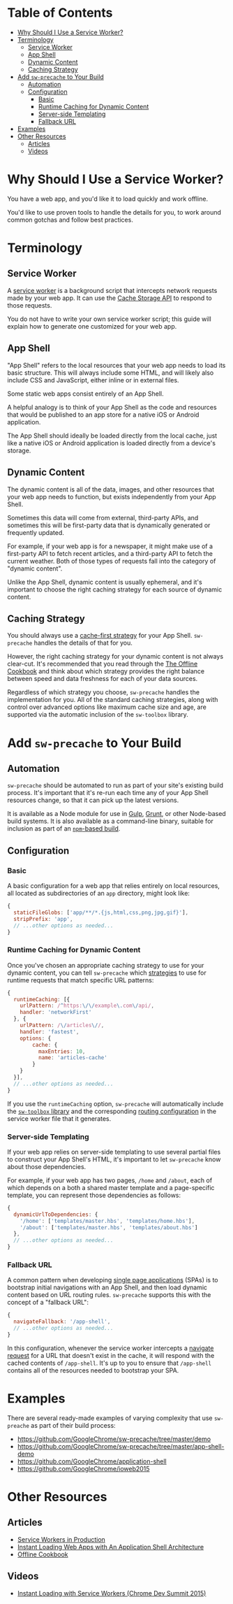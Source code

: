 # Table of Contents
<!-- START doctoc generated TOC please keep comment here to allow auto update -->
<!-- DON'T EDIT THIS SECTION, INSTEAD RE-RUN doctoc TO UPDATE -->


- [Why Should I Use a Service Worker?](#why-should-i-use-a-service-worker)
- [Terminology](#terminology)
  - [Service Worker](#service-worker)
  - [App Shell](#app-shell)
  - [Dynamic Content](#dynamic-content)
  - [Caching Strategy](#caching-strategy)
- [Add `sw-precache` to Your Build](#add-sw-precache-to-your-build)
  - [Automation](#automation)
  - [Configuration](#configuration)
    - [Basic](#basic)
    - [Runtime Caching for Dynamic Content](#runtime-caching-for-dynamic-content)
    - [Server-side Templating](#server-side-templating)
    - [Fallback URL](#fallback-url)
- [Examples](#examples)
- [Other Resources](#other-resources)
  - [Articles](#articles)
  - [Videos](#videos)

<!-- END doctoc generated TOC please keep comment here to allow auto update -->

# Why Should I Use a Service Worker?

You have a web app, and you'd like it to load quickly and work offline.

You'd like to use proven tools to handle the details for you, to work around
common gotchas and follow best practices.

# Terminology

## Service Worker

A [service worker](http://www.html5rocks.com/en/tutorials/service-worker/introduction/)
is a background script that intercepts network requests made by your web app.
It can use the [Cache Storage API](https://developer.mozilla.org/en-US/docs/Web/API/Cache)
to respond to those requests.

You do not have to write your own service worker script; this guide will explain
how to generate one customized for your web app.

## App Shell

"App Shell" refers to the local resources that your web app needs to load its
basic structure. This will always include some HTML, and will likely also
include CSS and JavaScript, either inline or in external files.

Some static web apps consist entirely of an App Shell.

A helpful analogy is to think of your App Shell as the code and resources that
would be published to an app store for a native iOS or Android application.

The App Shell should ideally be loaded directly from the local cache, just like
a native iOS or Android application is loaded directly from a device's storage.

## Dynamic Content

The dynamic content is all of the data, images, and other resources that your
web app needs to function, but exists independently from your App Shell.

Sometimes this data will come from external, third-party APIs, and sometimes
this will be first-party data that is dynamically generated or frequently
updated.

For example, if your web app is for a newspaper, it might make use of a
first-party API to fetch recent articles, and a third-party API to fetch the
current weather. Both of those types of requests fall into the category of
"dynamic content".

Unlike the App Shell, dynamic content is usually ephemeral, and it's important
to choose the right caching strategy for each source of dynamic content.

## Caching Strategy

You should always use a
[cache-first strategy](https://jakearchibald.com/2014/offline-cookbook/#cache-falling-back-to-network)
for your App Shell. `sw-precache` handles the details of that for you.

However, the right caching strategy for your dynamic content is not always
clear-cut. It's recommended that you read through the
[The Offline Cookbook](https://jakearchibald.com/2014/offline-cookbook/) and
think about which strategy provides the right balance between speed and data
freshness for each of your data sources.

Regardless of which strategy you choose, `sw-precache` handles the
implementation for you. All of the standard caching strategies, along with
control over advanced options like maximum cache size and age, are supported via
the automatic inclusion of the `sw-toolbox` library.

# Add `sw-precache` to Your Build

## Automation

`sw-precache` should be automated to run as part of your site's existing build
process. It's important that it's re-run each time any of your App Shell
resources change, so that it can pick up the latest versions.

It is available as a Node module for use in [Gulp](http://gulpjs.com/),
[Grunt](http://gruntjs.com/), or other Node-based build systems. It is also
available as a command-line binary, suitable for inclusion as part of an
[`npm`-based build](https://gist.github.com/addyosmani/9f10c555e32a8d06ddb0).

## Configuration

### Basic

A basic configuration for a web app that relies entirely on local resources, all
located as subdirectories of an `app` directory, might look like:

```js
{
  staticFileGlobs: ['app/**/*.{js,html,css,png,jpg,gif}'],
  stripPrefix: 'app',
  // ...other options as needed...
}
```

### Runtime Caching for Dynamic Content

Once you've chosen an appropriate caching strategy to use for your dynamic
content, you can tell `sw-precache` which
[strategies](https://googlechrome.github.io/sw-toolbox/api.html#handlers) to
use for runtime requests that match specific URL patterns:

```js
{
  runtimeCaching: [{
    urlPattern: /^https:\/\/example\.com\/api/,
    handler: 'networkFirst'
  }, {
    urlPattern: /\/articles\//,
    handler: 'fastest',
    options: {
        cache: {
          maxEntries: 10,
          name: 'articles-cache'
        }
    }
  }],
  // ...other options as needed...
}
```

If you use the `runtimeCaching` option, `sw-precache` will automatically include
the [`sw-toolbox` library](https://github.com/GoogleChrome/sw-toolbox) and the
corresponding [routing configuration](https://googlechrome.github.io/sw-toolbox/usage.html#basic-routes)
in the service worker file that it generates.

### Server-side Templating

If your web app relies on server-side templating to use several partial files to
construct your App Shell's HTML, it's important to let `sw-precache` know about
those dependencies.

For example, if your web app has two pages, `/home` and `/about`, each of which
depends on a both a shared master template and a page-specific template, you can
represent those dependencies as follows:

```js
{
  dynamicUrlToDependencies: {
    '/home': ['templates/master.hbs', 'templates/home.hbs'],
    '/about': ['templates/master.hbs', 'templates/about.hbs']
  },
  // ...other options as needed...
}
```

### Fallback URL

A common pattern when developing
[single page applications](https://en.wikipedia.org/wiki/Single-page_application)
(SPAs) is to bootstrap initial navigations with an App Shell, and then load
dynamic content based on URL routing rules. `sw-precache` supports this with the
concept of a "fallback URL":

```js
{
  navigateFallback: '/app-shell',
  // ...other options as needed...
}
```

In this configuration, whenever the service worker intercepts a
[navigate request](https://fetch.spec.whatwg.org/#concept-request-mode) for a
URL that doesn't exist in the cache, it will respond with the cached contents of
`/app-shell`. It's up to you to ensure that `/app-shell` contains all of the
resources needed to bootstrap your SPA.

# Examples

There are several ready-made examples of varying complexity that use
`sw-preache` as part of their build process:

- https://github.com/GoogleChrome/sw-precache/tree/master/demo
- https://github.com/GoogleChrome/sw-precache/tree/master/app-shell-demo
- https://github.com/GoogleChrome/application-shell
- https://github.com/GoogleChrome/ioweb2015

# Other Resources

## Articles
- [Service Workers in Production](https://developers.google.com/web/showcase/case-study/service-workers-iowa)
- [Instant Loading Web Apps with An Application Shell Architecture
](https://developers.google.com/web/updates/2015/11/app-shell)
- [Offline Cookbook](https://jakearchibald.com/2014/offline-cookbook/)

## Videos
- [Instant Loading with Service Workers (Chrome Dev Summit 2015)](https://www.youtube.com/watch?v=jCKZDTtUA2A)
